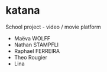 # katana
School project - video / movie platform
<ul>
  <li>Maëva WOLFF </li>
  <li>Nathan STAMPFLI</li>
  <li>Raphael FERREIRA</li>
  <li>Theo Rougier</li>
  <li>Lina</li>
</ul>
